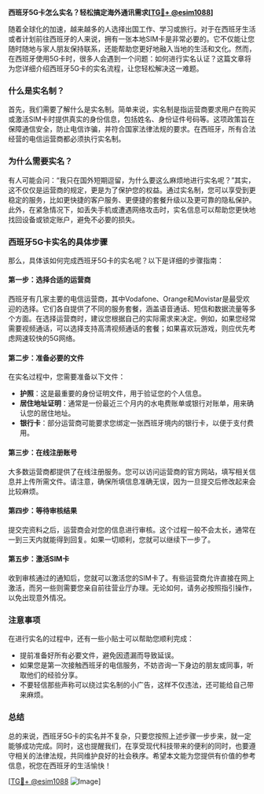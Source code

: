 **西班牙5G卡怎么实名？轻松搞定海外通讯需求[[TG💪+ @esim1088](https://t.me/s/esim1088)]**

随着全球化的加速，越来越多的人选择出国工作、学习或旅行。对于在西班牙生活或者计划前往西班牙的人来说，拥有一张本地SIM卡是非常必要的。它不仅能让您随时随地与家人朋友保持联系，还能帮助您更好地融入当地的生活和文化。然而，在西班牙使用5G卡时，很多人会遇到一个问题：如何进行实名认证？这篇文章将为您详细介绍西班牙5G卡的实名流程，让您轻松解决这一难题。

### 什么是实名制？

首先，我们需要了解什么是实名制。简单来说，实名制是指运营商要求用户在购买或激活SIM卡时提供真实的身份信息，包括姓名、身份证件号码等。这项政策旨在保障通信安全，防止电信诈骗，并符合国家法律法规的要求。在西班牙，所有合法经营的电信运营商都必须执行实名制。

### 为什么需要实名？

有人可能会问：“我只在国外短期逗留，为什么要这么麻烦地进行实名呢？”其实，这不仅仅是运营商的规定，更是为了保护您的权益。通过实名制，您可以享受到更稳定的服务，比如更快捷的客户服务、更便捷的套餐升级以及更可靠的隐私保护。此外，在紧急情况下，如丢失手机或遭遇网络攻击时，实名信息可以帮助您更快地找回设备或锁定账户，避免不必要的损失。

### 西班牙5G卡实名的具体步骤

那么，具体该如何完成西班牙5G卡的实名呢？以下是详细的步骤指南：

#### 第一步：选择合适的运营商

西班牙有几家主要的电信运营商，其中Vodafone、Orange和Movistar是最受欢迎的选择。它们各自提供了不同的服务套餐，涵盖语音通话、短信和数据流量等多个方面。在选择运营商时，建议您根据自己的实际需求来决定。例如，如果您经常需要视频通话，可以选择支持高清视频通话的套餐；如果喜欢玩游戏，则应优先考虑网速较快的5G网络。

#### 第二步：准备必要的文件

在实名过程中，您需要准备以下文件：

- **护照**：这是最重要的身份证明文件，用于验证您的个人信息。
- **居住地址证明**：通常是一份最近三个月内的水电费账单或银行对账单，用来确认您的居住地址。
- **银行卡**：部分运营商可能要求您绑定一张西班牙境内的银行卡，以便于支付费用。

#### 第三步：在线注册账号

大多数运营商都提供了在线注册服务。您可以访问运营商的官方网站，填写相关信息并上传所需文件。请注意，确保所填信息准确无误，因为一旦提交后修改起来会比较麻烦。

#### 第四步：等待审核结果

提交完资料之后，运营商会对您的信息进行审核。这个过程一般不会太长，通常在一到三天内就能得到回复。如果一切顺利，您就可以继续下一步了。

#### 第五步：激活SIM卡

收到审核通过的通知后，您就可以激活您的SIM卡了。有些运营商允许直接在网上激活，而另一些则需要您亲自前往营业厅办理。无论如何，请务必按照指引操作，以免出现意外情况。

### 注意事项

在进行实名的过程中，还有一些小贴士可以帮助您顺利完成：

- 提前准备好所有必要文件，避免因遗漏而导致延误。
- 如果您是第一次接触西班牙的电信服务，不妨咨询一下身边的朋友或同事，听取他们的经验分享。
- 不要轻信那些声称可以绕过实名制的小广告，这样不仅违法，还可能给自己带来麻烦。

### 总结

总的来说，西班牙5G卡的实名并不复杂，只要您按照上述步骤一步步来，就一定能够成功完成。同时，这也提醒我们，在享受现代科技带来的便利的同时，也要遵守相关的法律法规，共同维护良好的社会秩序。希望本文能为您提供有价值的参考信息，祝您在西班牙的生活愉快！

[[TG💪+ @esim1088](https://t.me/s/esim1088) ![Image](https://i.postimg.cc/4NQfJmqS/Snipaste-2025-05-13-00-14-12.png)]